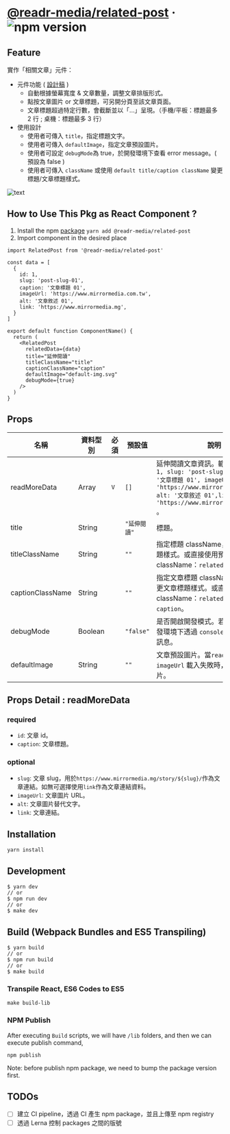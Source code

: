 # [@readr-media/related-post](https://www.npmjs.com/package/@readr-media/related-post) &middot; ![npm version](https://img.shields.io/npm/v/@readr-media/related-post.svg?style=flat)

## Feature

實作「相關文章」元件：

- 元件功能 ( [設計稿](https://www.figma.com/file/THsuSHoWGuqQpBH5m6spAr/%E9%B3%A5%E9%A1%9E%E6%93%BA%E6%8B%8D?node-id=514%3A682&t=61hkD102o2wL7Kqf-0) )
  - 自動根據螢幕寬度 & 文章數量，調整文章排版形式。
  - 點按文章圖片 or 文章標題，可另開分頁至該文章頁面。
  - 文章標題超過特定行數，會截斷並以「...」呈現。（手機/平板：標題最多 2 行 ; 桌機：標題最多 3 行）
- 使用設計
  - 使用者可傳入 `title`，指定標題文字。
  - 使用者可傳入 `defaultImage`，指定文章預設圖片。
  - 使用者可設定 `debugMode`為 true，於開發環境下查看 error message。( 預設為 false )
  - 使用者可傳入 `className` 或使用 `default title/caption className` 變更標題/文章標題樣式。

![text](https://github.com/ChangRongXuan/react/blob/read-more/packages/related-post/related-post-example.png)

## How to Use This Pkg as React Component ?

1. Install the npm [package](https://www.npmjs.com/package/@readr-media/related-post)
   `yarn add @readr-media/related-post`
2. Import component in the desired place

```
import RelatedPost from '@readr-media/related-post'

const data = [
  {
    id: 1,
    slug: 'post-slug-01',
    caption: '文章標題 01',
    imageUrl: 'https://www.mirrormedia.com.tw',
    alt: '文章敘述 01',
    link: 'https://www.mirrormedia.mg',
  }
]

export default function ComponentName() {
  return (
    <RelatedPost
      relatedData={data}
      title="延伸閱讀"
      titleClassName="title"
      captionClassName="caption"
      defaultImage="default-img.svg"
      debugMode={true}
    />
  )
}
```

## Props

| 名稱             | 資料型別 | 必須 | 預設值       | 說明                                                                                                                                                                                        |
| ---------------- | -------- | ---- | ------------ | ------------------------------------------------------------------------------------------------------------------------------------------------------------------------------------------- |
| readMoreData     | Array    | `V`  | `[]`         | 延伸閱讀文章資訊。範例：`[ { id: 1, slug: 'post-slug-01', caption: '文章標題 01', imageUrl: 'https://www.mirrormedia.com.tw', alt: '文章敘述 01',link: 'https://www.mirrormedia.mg' } ]` 。 |
| title            | String   |      | `"延伸閱讀"` | 標題。                                                                                                                                                                                      |
| titleClassName   | String   |      | `""`         | 指定標題 className，可用於變更標題樣式。或直接使用預設 className：`related-post-title`。                                                                                                    |
| captionClassName | String   |      | `""`         | 指定文章標題 className，可用於變更文章標題樣式。或直接使用預設 className：`related-post-caption`。                                                                                          |
| debugMode        | Boolean  |      | `"false"`    | 是否開啟開發模式。若開啟，可於開發環境下透過 `console.log` 顯示相關訊息。                                                                                                                   |  |  |  |
| defaultImage     | String   |      | `""`         | 文章預設圖片。當`readMoreData`的 `imageUrl` 載入失敗時，則載入預設圖片。                                                                                                                    |

## Props Detail : readMoreData

### required

- `id`: 文章 id。
- `caption`: 文章標題。

### optional

- `slug`: 文章 slug，用於`https://www.mirrormedia.mg/story/${slug}/`作為文章連結。如無可選擇使用`link`作為文章連結資料。
- `imageUrl`: 文章圖片 URL。
- `alt`: 文章圖片替代文字。
- `link`: 文章連結。

## Installation

`yarn install`

## Development

```
$ yarn dev
// or
$ npm run dev
// or
$ make dev
```

## Build (Webpack Bundles and ES5 Transpiling)

```
$ yarn build
// or
$ npm run build
// or
$ make build
```

### Transpile React, ES6 Codes to ES5

```
make build-lib
```

### NPM Publish

After executing `Build` scripts, we will have `/lib` folders,
and then we can execute publish command,

```
npm publish
```

Note: before publish npm package, we need to bump the package version first.

## TODOs

- [ ] 建立 CI pipeline，透過 CI 產生 npm package，並且上傳至 npm registry
- [ ] 透過 Lerna 控制 packages 之間的版號

